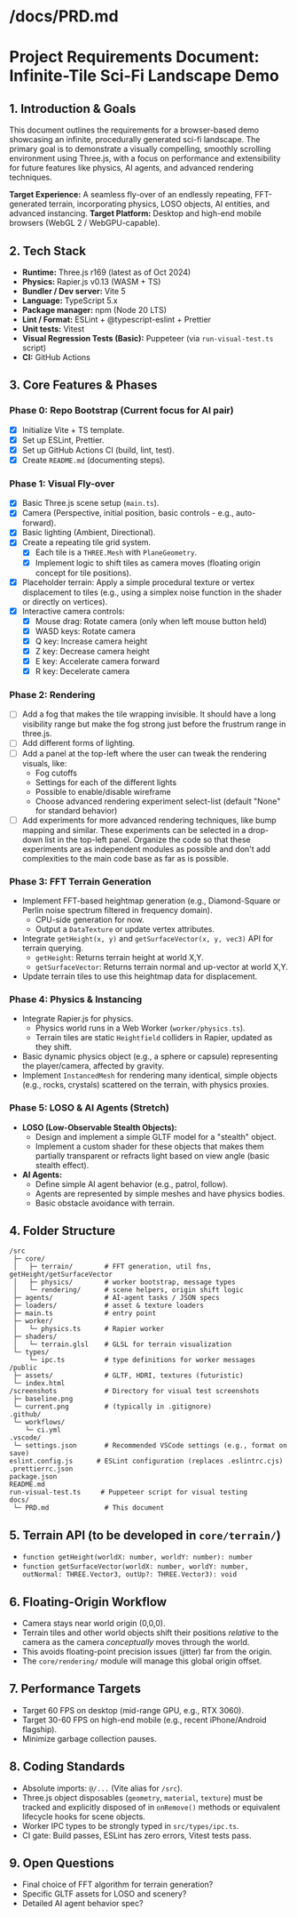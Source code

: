 # /docs/PRD.md

# Project Requirements Document: Infinite-Tile Sci-Fi Landscape Demo

## 1. Introduction & Goals

This document outlines the requirements for a browser-based demo showcasing an infinite, procedurally generated sci-fi landscape. The primary goal is to demonstrate a visually compelling, smoothly scrolling environment using Three.js, with a focus on performance and extensibility for future features like physics, AI agents, and advanced rendering techniques.

**Target Experience:** A seamless fly-over of an endlessly repeating, FFT-generated terrain, incorporating physics, LOSO objects, AI entities, and advanced instancing.
**Target Platform:** Desktop and high-end mobile browsers (WebGL 2 / WebGPU-capable).

## 2. Tech Stack

- **Runtime:** Three.js r169 (latest as of Oct 2024)
- **Physics:** Rapier.js v0.13 (WASM + TS)
- **Bundler / Dev server:** Vite 5
- **Language:** TypeScript 5.x
- **Package manager:** npm (Node 20 LTS)
- **Lint / Format:** ESLint + @typescript-eslint + Prettier
- **Unit tests:** Vitest
- **Visual Regression Tests (Basic):** Puppeteer (via `run-visual-test.ts` script)
- **CI:** GitHub Actions

## 3. Core Features & Phases

### Phase 0: Repo Bootstrap (Current focus for AI pair)

- [x] Initialize Vite + TS template.
- [x] Set up ESLint, Prettier.
- [x] Set up GitHub Actions CI (build, lint, test).
- [x] Create `README.md` (documenting steps).

### Phase 1: Visual Fly-over

- [x] Basic Three.js scene setup (`main.ts`).
- [x] Camera (Perspective, initial position, basic controls - e.g., auto-forward).
- [x] Basic lighting (Ambient, Directional).
- [x] Create a repeating tile grid system.
  - [x] Each tile is a `THREE.Mesh` with `PlaneGeometry`.
  - [x] Implement logic to shift tiles as camera moves (floating origin concept for tile positions).
- [x] Placeholder terrain: Apply a simple procedural texture or vertex displacement to tiles (e.g., using a simplex noise function in the shader or directly on vertices).
- [x] Interactive camera controls:
  - [x] Mouse drag: Rotate camera (only when left mouse button held)
  - [x] WASD keys: Rotate camera
  - [x] Q key: Increase camera height
  - [x] Z key: Decrease camera height
  - [x] E key: Accelerate camera forward
  - [x] R key: Decelerate camera

### Phase 2: Rendering

- [ ] Add a fog that makes the tile wrapping invisible. It should have a long visibility range but make the fog strong just before the frustrum range in three.js.
- [ ] Add different forms of lighting.
- [ ] Add a panel at the top-left where the user can tweak the rendering visuals, like:
  - Fog cutoffs
  - Settings for each of the different lights
  - Possible to enable/disable wireframe
  - Choose advanced rendering experiment select-list (default "None" for standard behavior)
- [ ] Add experiments for more advanced rendering techniques, like bump mapping and similar. These experiments can be selected in a drop-down list in the top-left panel. Organize the code so that these experiments are as independent modules as possible and don't add complexities to the main code base as far as is possible.

### Phase 3: FFT Terrain Generation

- Implement FFT-based heightmap generation (e.g., Diamond-Square or Perlin noise spectrum filtered in frequency domain).
  - CPU-side generation for now.
  - Output a `DataTexture` or update vertex attributes.
- Integrate `getHeight(x, y)` and `getSurfaceVector(x, y, vec3)` API for terrain querying.
  - `getHeight`: Returns terrain height at world X,Y.
  - `getSurfaceVector`: Returns terrain normal and up-vector at world X,Y.
- Update terrain tiles to use this heightmap data for displacement.

### Phase 4: Physics & Instancing

- Integrate Rapier.js for physics.
  - Physics world runs in a Web Worker (`worker/physics.ts`).
  - Terrain tiles are static `Heightfield` colliders in Rapier, updated as they shift.
- Basic dynamic physics object (e.g., a sphere or capsule) representing the player/camera, affected by gravity.
- Implement `InstancedMesh` for rendering many identical, simple objects (e.g., rocks, crystals) scattered on the terrain, with physics proxies.

### Phase 5: LOSO & AI Agents (Stretch)

- **LOSO (Low-Observable Stealth Objects):**
  - Design and implement a simple GLTF model for a "stealth" object.
  - Implement a custom shader for these objects that makes them partially transparent or refracts light based on view angle (basic stealth effect).
- **AI Agents:**
  - Define simple AI agent behavior (e.g., patrol, follow).
  - Agents are represented by simple meshes and have physics bodies.
  - Basic obstacle avoidance with terrain.

## 4. Folder Structure

```
/src
 ├─ core/
 │   ├─ terrain/        # FFT generation, util fns, getHeight/getSurfaceVector
 │   ├─ physics/        # worker bootstrap, message types
 │   └─ rendering/      # scene helpers, origin shift logic
 ├─ agents/             # AI-agent tasks / JSON specs
 ├─ loaders/            # asset & texture loaders
 ├─ main.ts             # entry point
 ├─ worker/
 │   └─ physics.ts      # Rapier worker
 ├─ shaders/
 │   └─ terrain.glsl    # GLSL for terrain visualization
 └─ types/
     └─ ipc.ts          # type definitions for worker messages
/public
 ├─ assets/             # GLTF, HDRI, textures (futuristic)
 └─ index.html
/screenshots            # Directory for visual test screenshots
 ├─ baseline.png
 └─ current.png         # (typically in .gitignore)
.github/
 └─ workflows/
    └─ ci.yml
.vscode/
 └─ settings.json       # Recommended VSCode settings (e.g., format on save)
eslint.config.js      # ESLint configuration (replaces .eslintrc.cjs)
.prettierrc.json
package.json
README.md
run-visual-test.ts     # Puppeteer script for visual testing
docs/
 └─ PRD.md              # This document
```

## 5. Terrain API (to be developed in `core/terrain/`)

- `function getHeight(worldX: number, worldY: number): number`
- `function getSurfaceVector(worldX: number, worldY: number, outNormal: THREE.Vector3, outUp?: THREE.Vector3): void`

## 6. Floating-Origin Workflow

- Camera stays near world origin (0,0,0).
- Terrain tiles and other world objects shift their positions _relative_ to the camera as the camera _conceptually_ moves through the world.
- This avoids floating-point precision issues (jitter) far from the origin.
- The `core/rendering/` module will manage this global origin offset.

## 7. Performance Targets

- Target 60 FPS on desktop (mid-range GPU, e.g., RTX 3060).
- Target 30-60 FPS on high-end mobile (e.g., recent iPhone/Android flagship).
- Minimize garbage collection pauses.

## 8. Coding Standards

- Absolute imports: `@/...` (Vite alias for `/src`).
- Three.js object disposables (`geometry`, `material`, `texture`) must be tracked and explicitly disposed of in `onRemove()` methods or equivalent lifecycle hooks for scene objects.
- Worker IPC types to be strongly typed in `src/types/ipc.ts`.
- CI gate: Build passes, ESLint has zero errors, Vitest tests pass.

## 9. Open Questions

- Final choice of FFT algorithm for terrain generation?
- Specific GLTF assets for LOSO and scenery?
- Detailed AI agent behavior spec?
